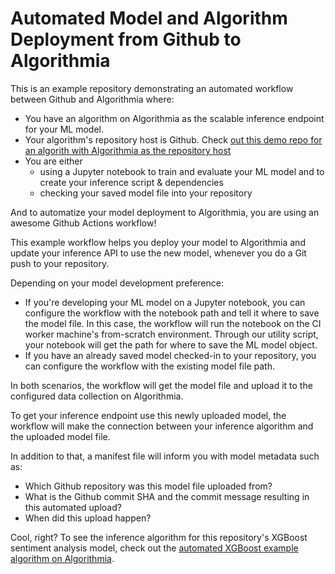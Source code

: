 # Automated Model and Algorithm Deployment from Github to Algorithmia

This is an example repository demonstrating an automated workflow between Github and Algorithmia where:
- You have an algorithm on Algorithmia as the scalable inference endpoint for your ML model. 
- Your algorithm's repository host is Github. Check [out this demo repo for an algorith with Algorithmia as the repository host](https://github.com/aslisabanci/demo_autodeploy_algo_on_algorithmia)
- You are either 
  - using a Jupyter notebook to train and evaluate your ML model and to create your inference script & dependencies
  - checking your saved model file into your repository

And to automatize your model deployment to Algorithmia, you are using an awesome Github Actions workflow!

This example workflow helps you deploy your model to Algorithmia and update your inference API to use the new model, whenever you do a Git push to your repository. 

Depending on your model development preference:
  - If you're developing your ML model on a Jupyter notebook, you can configure the workflow with the notebook path and tell it where to save the model file. In this case, the workflow will run the notebook on the CI worker machine's from-scratch environment. Through our utility script, your notebook will get the path for where to save the ML model object. 
  - If you have an already saved model checked-in to your repository, you can configure the workflow with the existing model file path.
  
In both scenarios, the workflow will get the model file and upload it to the configured data collection on Algorithmia. 

To get your inference endpoint use this newly uploaded model, the workflow will make the connection between your inference algorithm and the uploaded model file. 

In addition to that, a manifest file will inform you with model metadata such as:
- Which Github repository was this model file uploaded from?
- What is the Github commit SHA and the commit message resulting in this automated upload?
- When did this upload happen?

Cool, right? To see the inference algorithm for this repository's XGBoost sentiment analysis model, check out the [automated XGBoost example algorithm on Algorithmia](https://algorithmia.com/algorithms/asli/xgboost_automated_github).
